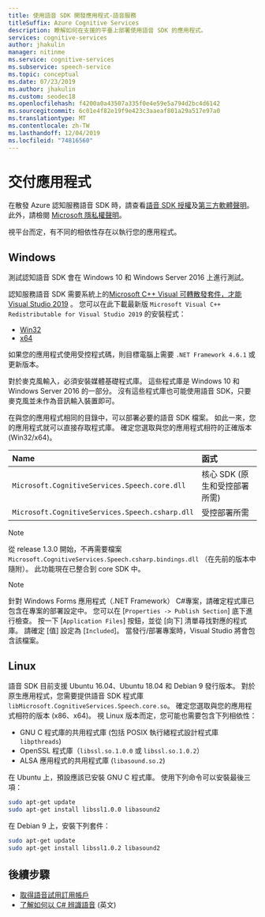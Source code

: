 ```yaml
---
title: 使用語音 SDK 開發應用程式-語音服務
titleSuffix: Azure Cognitive Services
description: 瞭解如何在支援的平臺上部署使用語音 SDK 的應用程式。
services: cognitive-services
author: jhakulin
manager: nitinme
ms.service: cognitive-services
ms.subservice: speech-service
ms.topic: conceptual
ms.date: 07/23/2019
ms.author: jhakulin
ms.custom: seodec18
ms.openlocfilehash: f4200a0a43507a335f0e4e59e5a794d2bc4d6142
ms.sourcegitcommit: 6c01e4f82e19f9e423c3aaeaf801a29a517e97a0
ms.translationtype: MT
ms.contentlocale: zh-TW
ms.lasthandoff: 12/04/2019
ms.locfileid: "74816560"
---
```

# <a name="ship-an-application"></a>交付應用程式

在散發 Azure 認知服務語音 SDK 時，請查看[語音 SDK 授權](https://aka.ms/csspeech/license201809)及[第三方軟體聲明](https://csspeechstorage.blob.core.windows.net/drop/1.0.0/ThirdPartyNotices.html)。 此外，請檢閱 [Microsoft 隱私權聲明](https://aka.ms/csspeech/privacy)。

視平台而定，有不同的相依性存在以執行您的應用程式。

## <a name="windows"></a>Windows

測試認知語音 SDK 會在 Windows 10 和 Windows Server 2016 上進行測試。

認知服務語音 SDK 需要系統上的[Microsoft C++ Visual 可轉散發套件，才能 Visual Studio 2019](https://support.microsoft.com/help/2977003/the-latest-supported-visual-c-downloads) 。 您可以在此下載最新版 `Microsoft Visual C++ Redistributable for Visual Studio 2019` 的安裝程式：

- [Win32](https://aka.ms/vs/16/release/vc_redist.x86.exe)
- [x64](https://aka.ms/vs/16/release/vc_redist.x64.exe)

如果您的應用程式使用受控程式碼，則目標電腦上需要 `.NET Framework 4.6.1` 或更新版本。

對於麥克風輸入，必須安裝媒體基礎程式庫。 這些程式庫是 Windows 10 和 Windows Server 2016 的一部分。 沒有這些程式庫也可能使用語音 SDK，只要麥克風並未作為音訊輸入裝置即可。

在與您的應用程式相同的目錄中，可以部署必要的語音 SDK 檔案。 如此一來，您的應用程式就可以直接存取程式庫。 確定您選取與您的應用程式相符的正確版本 (Win32/x64)。

| Name | 函式 |
| :--- | :------- |
| `Microsoft.CognitiveServices.Speech.core.dll`   | 核心 SDK (原生和受控部署所需) |
| `Microsoft.CognitiveServices.Speech.csharp.dll` | 受控部署所需                      |

> [!NOTE]
> 從 release 1.3.0 開始，不再需要檔案 `Microsoft.CognitiveServices.Speech.csharp.bindings.dll` （在先前的版本中隨附）。 此功能現在已整合到 core SDK 中。

> [!NOTE]
> 針對 Windows Forms 應用程式（.NET Framework） C#專案，請確定程式庫已包含在專案的部署設定中。 您可以在 [`Properties -> Publish Section`] 底下進行檢查。 按一下 [`Application Files`] 按鈕，並從 [向下] 清單尋找對應的程式庫。 請確定 [值] 設定為 [`Included`]。 當發行/部署專案時，Visual Studio 將會包含該檔案。

## <a name="linux"></a>Linux

語音 SDK 目前支援 Ubuntu 16.04、Ubuntu 18.04 和 Debian 9 發行版本。
對於原生應用程式，您需要提供語音 SDK 程式庫 `libMicrosoft.CognitiveServices.Speech.core.so`。
確定您選取與您的應用程式相符的版本 (x86、x64)。 視 Linux 版本而定，您可能也需要包含下列相依性：

- GNU C 程式庫的共用程式庫 (包括 POSIX 執行緒程式設計程式庫 `libpthreads`)
- OpenSSL 程式庫（`libssl.so.1.0.0` 或 `libssl.so.1.0.2`）
- ALSA 應用程式的共用程式庫 (`libasound.so.2`)

在 Ubuntu 上，預設應該已安裝 GNU C 程式庫。 使用下列命令可以安裝最後三項：

```sh
sudo apt-get update
sudo apt-get install libssl1.0.0 libasound2
```

在 Debian 9 上，安裝下列套件：

```sh
sudo apt-get update
sudo apt-get install libssl1.0.2 libasound2
```

## <a name="next-steps"></a>後續步驟

- [取得語音試用訂用帳戶](https://azure.microsoft.com/try/cognitive-services/)
- [了解如何以 C# 辨識語音](~/articles/cognitive-services/Speech-Service/quickstarts/speech-to-text-from-microphone.md?pivots=programming-language-csharp&tabs=dotnet) (英文)
